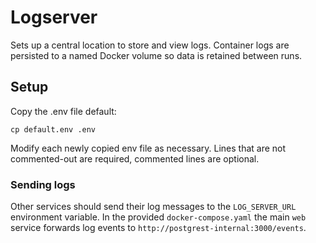 # Logserver

Sets up a central location to store and view logs. Container logs are persisted
to a named Docker volume so data is retained between runs.


## Setup

Copy the .env file default:

    cp default.env .env

Modify each newly copied env file as necessary. Lines that are not commented-out are required, commented lines are optional.

### Sending logs

Other services should send their log messages to the `LOG_SERVER_URL` environment variable. In the provided `docker-compose.yaml` the main `web` service forwards log events to `http://postgrest-internal:3000/events`.
